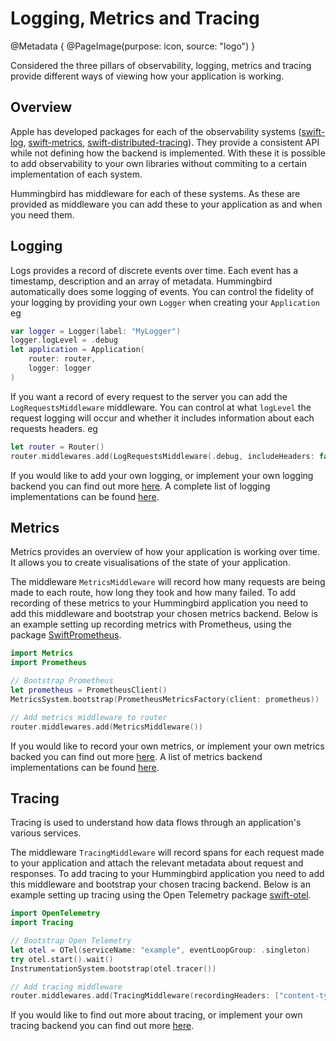 # Logging, Metrics and Tracing

@Metadata {
    @PageImage(purpose: icon, source: "logo")
}

Considered the three pillars of observability, logging, metrics and tracing provide different ways of viewing how your application is working. 

## Overview

Apple has developed packages for each of the observability systems ([swift-log](https://github.com/apple/swift-log), [swift-metrics](https://github.com/apple/swift-metrics), [swift-distributed-tracing](https://github.com/apple/swift-distributed-tracing)). They provide a consistent API while not defining how the backend is implemented. With these it is possible to add observability to your own libraries without commiting to a certain implementation of each system.

Hummingbird has middleware for each of these systems. As these are provided as middleware you can add these to your application as and when you need them.

## Logging

Logs provides a record of discrete events over time. Each event has a timestamp, description and an array of metadata. Hummingbird automatically does some logging of events. You can control the fidelity of your logging by providing your own `Logger` when creating your `Application` eg

```swift
var logger = Logger(label: "MyLogger")
logger.logLevel = .debug
let application = Application(
    router: router,
    logger: logger
)
```

If you want a record of every request to the server you can add the ``LogRequestsMiddleware`` middleware. You can control at what `logLevel` the request logging will occur and whether it includes information about each requests headers. eg

```swift
let router = Router()
router.middlewares.add(LogRequestsMiddleware(.debug, includeHeaders: false))
```

If you would like to add your own logging, or implement your own logging backend you can find out more [here](https://swiftpackageindex.com/apple/swift-log/main/documentation/logging). A complete list of logging implementations can be found [here](https://github.com/apple/swift-log#selecting-a-logging-backend-implementation-applications-only).

## Metrics

Metrics provides an overview of how your application is working over time. It allows you to create visualisations of the state of your application. 

The middleware ``MetricsMiddleware`` will record how many requests are being made to each route, how long they took and how many failed. To add recording of these metrics to your Hummingbird application you need to add this middleware and bootstrap your chosen metrics backend. Below is an example setting up recording metrics with Prometheus, using the package [SwiftPrometheus](https://github.com/swift-server-community/SwiftPrometheus).

```swift
import Metrics
import Prometheus

// Bootstrap Prometheus
let prometheus = PrometheusClient()
MetricsSystem.bootstrap(PrometheusMetricsFactory(client: prometheus))

// Add metrics middleware to router
router.middlewares.add(MetricsMiddleware())
```

If you would like to record your own metrics, or implement your own metrics backed you can find out more [here](https://swiftpackageindex.com/apple/swift-metrics/main/documentation/coremetrics). A list of metrics backend implementations can be found [here](https://github.com/apple/swift-metrics#selecting-a-metrics-backend-implementation-applications-only).

## Tracing

Tracing is used to understand how data flows through an application's various services. 

The middleware ``TracingMiddleware`` will record spans for each request made to your application and attach the relevant metadata about request and responses. To add tracing to your Hummingbird application you need to add this middleware and bootstrap your chosen tracing backend. Below is an example setting up tracing using the Open Telemetry package [swift-otel](https://github.com/slashmo/swift-otel).

```swift
import OpenTelemetry
import Tracing

// Bootstrap Open Telemetry
let otel = OTel(serviceName: "example", eventLoopGroup: .singleton)
try otel.start().wait()
InstrumentationSystem.bootstrap(otel.tracer())

// Add tracing middleware
router.middlewares.add(TracingMiddleware(recordingHeaders: ["content-type", "content-length"]))
```

If you would like to find out more about tracing, or implement your own tracing backend you can find out more [here](https://swiftpackageindex.com/apple/swift-distributed-tracing/main/documentation/tracing).
